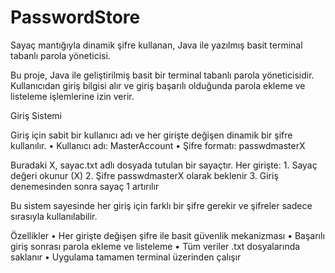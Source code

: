# PasswordStore
Sayaç mantığıyla dinamik şifre kullanan, Java ile yazılmış basit terminal tabanlı parola yöneticisi.

Bu proje, Java ile geliştirilmiş basit bir terminal tabanlı parola yöneticisidir. Kullanıcıdan giriş bilgisi alır ve giriş başarılı olduğunda parola ekleme ve listeleme işlemlerine izin verir.

Giriş Sistemi

Giriş için sabit bir kullanıcı adı ve her girişte değişen dinamik bir şifre kullanılır.
	•	Kullanıcı adı: MasterAccount
	•	Şifre formatı: passwdmasterX

Buradaki X, sayac.txt adlı dosyada tutulan bir sayaçtır. Her girişte:
	1.	Sayaç değeri okunur (X)
	2.	Şifre passwdmasterX olarak beklenir
	3.	Giriş denemesinden sonra sayaç 1 artırılır

Bu sistem sayesinde her giriş için farklı bir şifre gerekir ve şifreler sadece sırasıyla kullanılabilir.

Özellikler
	•	Her girişte değişen şifre ile basit güvenlik mekanizması
	•	Başarılı giriş sonrası parola ekleme ve listeleme
	•	Tüm veriler .txt dosyalarında saklanır
	•	Uygulama tamamen terminal üzerinden çalışır
